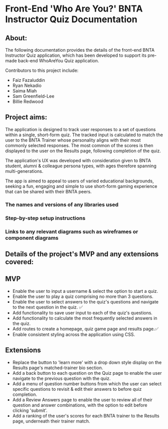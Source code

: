 # Front-End 'Who Are You?' BNTA Instructor Quiz Documentation  

## About:

The following documentation provides the details of the front-end BNTA Instructor Quiz application, which has been developed to support its pre-made back-end WhoAreYou Quiz application.

Contributors to this project include:

- Faiz Fazaluddin
- Ryan Nekadio
- Saima Miah
- Sam Greenfield-Lee
- Billie Redwood


## Project aims:
The application is designed to track user responses to a set of questions within a single, short-form quiz. The tracked input is  calculated to match the user to the BNTA Trainer whose personality  aligns with their most commonly selected responses. The most common of the scores is then displayed to the user on the Results page, following completion of the quiz. 

The application's UX was developed with consideration given to BNTA student, alumni & colleague persona types, with ages therefore spanning multi-generations.

The app is aimed to appeal to users of varied educational backgrounds, seeking a fun, engaging and simple to use short-form gaming experience that can be shared with their BNTA peers.


### The names and versions of any libraries used



### Step-by-step setup instructions


### Links to any relevant diagrams such as wireframes or component diagrams



## Details of the project's MVP and any extensions covered:
## MVP
- Enable the user to input a username & select the option to start a quiz.
- Enable the user to play a quiz comprising no more than 3 questions.
- Enable the user to select answers to the quiz's questions and navigate to the next question in the quiz. ✅
- Add functionality to save user input to each of the quiz's questions.
- Add functionality to calculate the most frequently selected answers in the quiz.
- Add routes to create a homepage, quiz game page and results page.✅
- Enable consistent styling across the application using CSS.

## Extensions
- Replace the button to 'learn more' with a drop down style display on the Results page's matched-trainer bio section.
- Add a back button to each question on the Quiz page to enable the user navigate to the previous question with the quiz.
- Add a menu of question number buttons from which the user can select specific questions to revisit & edit their answers to before quiz completion.
- Add a Review Answers page to enable the user to review all of their question and answer combinations, with the option to edit before clicking 'submit'.
- Add a ranking of the user's scores for each BNTA trainer to the Results page, underneath their trainer match.

